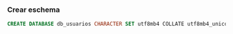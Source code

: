 
### Crear eschema
```sql
CREATE DATABASE db_usuarios CHARACTER SET utf8mb4 COLLATE utf8mb4_unicode_ci;
```